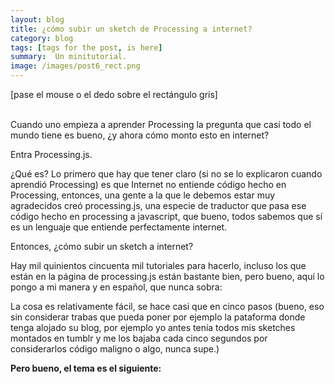 ```yaml
---
layout: blog
title: ¿cómo subir un sketch de Processing a internet?
category: blog
tags: [tags for the post, is here]  
summary:  Un minitutorial.
image: /images/post6_rect.png
---
```


[pase el mouse o el dedo sobre el rectángulo gris]
<br>
<canvas width="300" height="300" data-processing-sources="/sketches/rect.pde"> </canvas>
<br>

Cuando uno empieza a aprender Processing la pregunta que casi todo el mundo tiene es bueno, ¿y ahora cómo monto esto en internet?

Entra Processing.js.

¿Qué es? Lo primero que hay que tener claro (si no se lo explicaron cuando aprendió Processing) es que Internet no entiende código hecho en Processing, entonces, una gente a la que le debemos estar muy agradecidos creó processing.js, una especie de traductor que pasa ese código hecho en processing a javascript, que bueno, todos sabemos que sí es un lenguaje que entiende perfectamente internet.  

Entonces, ¿cómo subir un sketch a internet?

Hay mil quinientos cincuenta mil tutoriales para hacerlo, incluso los que están en la página de processing.js están bastante bien, pero bueno, aquí lo pongo a mi manera y en español, que nunca sobra:

La cosa es relativamente fácil, se hace casi que en cinco pasos (bueno, eso sin considerar trabas que pueda poner por ejemplo la pataforma donde tenga alojado su blog, por ejemplo yo antes tenía todos mis sketches montados en tumblr y me los bajaba cada cinco segundos por considerarlos código maligno o algo, nunca supe.) 

<b>Pero bueno, el tema es el siguiente:</b>